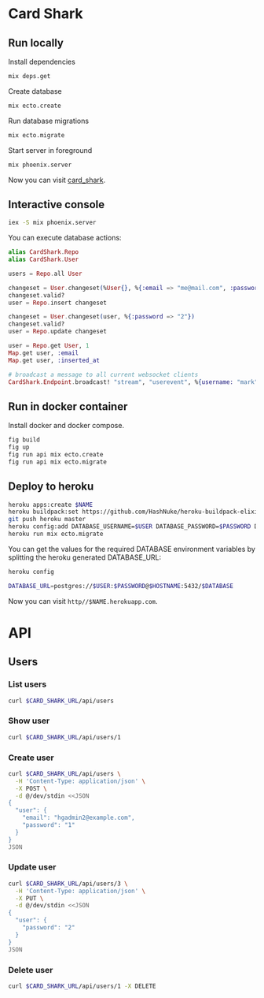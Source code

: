 # Card Shark

## Run locally

Install dependencies

```sh
mix deps.get
```

Create database

```sh
mix ecto.create
```

Run database migrations

```sh
mix ecto.migrate
```

Start server in foreground

```sh
mix phoenix.server
```

Now you can visit [card_shark](http://localhost:4000).

## Interactive console

```sh
iex -S mix phoenix.server
```

You can execute database actions:

```elixir
alias CardShark.Repo
alias CardShark.User

users = Repo.all User

changeset = User.changeset(%User{}, %{:email => "me@mail.com", :password => "1"})
changeset.valid?
user = Repo.insert changeset

changeset = User.changeset(user, %{:password => "2"})
changeset.valid?
user = Repo.update changeset

user = Repo.get User, 1
Map.get user, :email
Map.get user, :inserted_at

# broadcast a message to all current websocket clients
CardShark.Endpoint.broadcast! "stream", "userevent", %{username: "mark", content: "content"}
```

## Run in docker container

Install docker and docker compose.

```sh
fig build
fig up
fig run api mix ecto.create
fig run api mix ecto.migrate
```

## Deploy to heroku

```sh
heroku apps:create $NAME
heroku buildpack:set https://github.com/HashNuke/heroku-buildpack-elixir
git push heroku master
heroku config:add DATABASE_USERNAME=$USER DATABASE_PASSWORD=$PASSWORD DATABASE_DATABASE=$DATABASE DATABASE_HOSTNAME=$HOSTNAME
heroku run mix ecto.migrate
```

You can get the values for the required DATABASE environment variables by splitting the heroku generated DATABASE_URL:

```sh
heroku config

DATABASE_URL=postgres://$USER:$PASSWORD@$HOSTNAME:5432/$DATABASE
```

Now you can visit `http//$NAME.herokuapp.com`.

# API

## Users

### List users

```sh
curl $CARD_SHARK_URL/api/users
```

### Show user

```sh
curl $CARD_SHARK_URL/api/users/1
```

### Create user

```sh
curl $CARD_SHARK_URL/api/users \
  -H 'Content-Type: application/json' \
  -X POST \
  -d @/dev/stdin <<JSON
{
  "user": {
    "email": "hgadmin2@example.com",
    "password": "1"
  }
}
JSON
```

### Update user

```sh
curl $CARD_SHARK_URL/api/users/3 \
  -H 'Content-Type: application/json' \
  -X PUT \
  -d @/dev/stdin <<JSON
{
  "user": {
    "password": "2"
  }
}
JSON
```

### Delete user

```sh
curl $CARD_SHARK_URL/api/users/1 -X DELETE
```
